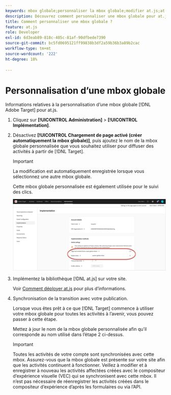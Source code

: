 ```yaml
---
keywords: mbox globale;personnaliser la mbox globale;modifier at.js;at.js;implémenter at.js
description: Découvrez comment personnaliser une mbox globale pour at.js sur la page Administration-Mise en oeuvre d’Adobe Target.
title: Comment personnaliser une mbox globale ?
feature: at.js
role: Developer
exl-id: 6d3eab89-818c-405c-81af-90dfbede7390
source-git-commit: bc5fd0695121ff99838b3df2a59b36b3a89b2cac
workflow-type: tm+mt
source-wordcount: '222'
ht-degree: 18%

---
```


# Personnalisation d’une mbox globale

Informations relatives à la personnalisation d’une mbox globale [!DNL Adobe Target] pour at.js.

1. Cliquez sur **[!UICONTROL Administration]** > **[!UICONTROL Implémentation]**.

1. Désactivez **[!UICONTROL Chargement de page activé (créer automatiquement la mbox globale)]**, puis ajoutez le nom de la mbox globale personnalisée que vous souhaitez utiliser pour diffuser des activités à partir de [!DNL Target].

   >[!IMPORTANT]
   >
   >La modification est automatiquement enregistrée lorsque vous sélectionnez une autre mbox globale.

   Cette mbox globale personnalisée est également utilisée pour le suivi des clics.

   ![custom-global-mbox](/help/c-implementing-target/c-implementing-target-for-client-side-web/t-mbox-download/c-understanding-global-mbox/assets/custom-global-mbox.png)

1. Implémentez la bibliothèque [!DNL at.js] sur votre site.

   Voir [Comment déployer at.js](/help/c-implementing-target/c-implementing-target-for-client-side-web/how-to-deployatjs/how-to-deployatjs.md) pour plus d’informations.

1. Synchronisation de la transition avec votre publication.

   Lorsque vous êtes prêt à ce que [!DNL Target] commence à utiliser votre mbox globale pour toutes les activités à l’avenir, vous pouvez passer à cette étape.

   Mettez à jour le nom de la mbox globale personnalisée afin qu’il corresponde au nom utilisé dans l’étape 2 ci-dessus.

   >[!IMPORTANT]
   >
   >Toutes les activités de votre compte sont synchronisées avec cette mbox. Assurez-vous que la mbox globale est présente sur votre site afin que les activités continuent à fonctionner. Veillez à modifier et à enregistrer à nouveau les activités affectées créées avec le compositeur d’expérience visuelle (VEC) qui se synchronisent avec cette mbox. Il n’est pas nécessaire de réenregistrer les activités créées dans le compositeur d’expérience d’après les formulaires ou via l’API.

